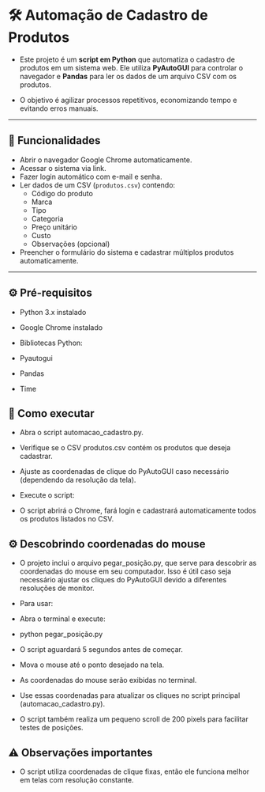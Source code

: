 # 🛠️ Automação de Cadastro de Produtos

- Este projeto é um **script em Python** que automatiza o cadastro de produtos em um sistema web. Ele utiliza **PyAutoGUI** para controlar o navegador e **Pandas** para ler os dados de um arquivo CSV com os produtos.

- O objetivo é agilizar processos repetitivos, economizando tempo e evitando erros manuais.

---

## 🔹 Funcionalidades

- Abrir o navegador Google Chrome automaticamente.
- Acessar o sistema via link.
- Fazer login automático com e-mail e senha.
- Ler dados de um CSV (`produtos.csv`) contendo:
  - Código do produto
  - Marca
  - Tipo
  - Categoria
  - Preço unitário
  - Custo
  - Observações (opcional)
- Preencher o formulário do sistema e cadastrar múltiplos produtos automaticamente.

---

## ⚙️ Pré-requisitos

- Python 3.x instalado  
- Google Chrome instalado  
- Bibliotecas Python:

- Pyautogui
- Pandas 
- Time


## 🚀 Como executar
- Abra o script automacao_cadastro.py.

- Verifique se o CSV produtos.csv contém os produtos que deseja cadastrar.

- Ajuste as coordenadas de clique do PyAutoGUI caso necessário (dependendo da resolução da tela).

- Execute o script:

- O script abrirá o Chrome, fará login e cadastrará automaticamente todos os produtos listados no CSV.

## ⚙️ Descobrindo coordenadas do mouse

- O projeto inclui o arquivo pegar_posição.py, que serve para descobrir as coordenadas do mouse em seu computador. Isso é útil caso seja necessário ajustar os cliques do PyAutoGUI devido a diferentes resoluções de monitor.

- Para usar:

- Abra o terminal e execute:

- python pegar_posição.py


- O script aguardará 5 segundos antes de começar.

- Mova o mouse até o ponto desejado na tela.

- As coordenadas do mouse serão exibidas no terminal.

- Use essas coordenadas para atualizar os cliques no script principal (automacao_cadastro.py).

- O script também realiza um pequeno scroll de 200 pixels para facilitar testes de posições.

## ⚠️ Observações importantes

- O script utiliza coordenadas de clique fixas, então ele funciona melhor em telas com resolução constante.



